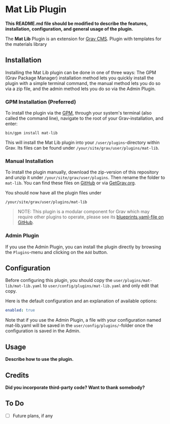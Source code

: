 # Mat Lib Plugin

**This README.md file should be modified to describe the features, installation, configuration, and general usage of the plugin.**

The **Mat Lib** Plugin is an extension for [Grav CMS](https://github.com/getgrav/grav). Plugin with templates for the materials library

## Installation

Installing the Mat Lib plugin can be done in one of three ways: The GPM (Grav Package Manager) installation method lets you quickly install the plugin with a simple terminal command, the manual method lets you do so via a zip file, and the admin method lets you do so via the Admin Plugin.

### GPM Installation (Preferred)

To install the plugin via the [GPM](https://learn.getgrav.org/cli-console/grav-cli-gpm), through your system's terminal (also called the command line), navigate to the root of your Grav-installation, and enter:

    bin/gpm install mat-lib

This will install the Mat Lib plugin into your `/user/plugins`-directory within Grav. Its files can be found under `/your/site/grav/user/plugins/mat-lib`.

### Manual Installation

To install the plugin manually, download the zip-version of this repository and unzip it under `/your/site/grav/user/plugins`. Then rename the folder to `mat-lib`. You can find these files on [GitHub](https://github.com//grav-plugin-mat-lib) or via [GetGrav.org](https://getgrav.org/downloads/plugins).

You should now have all the plugin files under

    /your/site/grav/user/plugins/mat-lib
	
> NOTE: This plugin is a modular component for Grav which may require other plugins to operate, please see its [blueprints.yaml-file on GitHub](https://github.com//grav-plugin-mat-lib/blob/main/blueprints.yaml).

### Admin Plugin

If you use the Admin Plugin, you can install the plugin directly by browsing the `Plugins`-menu and clicking on the `Add` button.

## Configuration

Before configuring this plugin, you should copy the `user/plugins/mat-lib/mat-lib.yaml` to `user/config/plugins/mat-lib.yaml` and only edit that copy.

Here is the default configuration and an explanation of available options:

```yaml
enabled: true
```

Note that if you use the Admin Plugin, a file with your configuration named mat-lib.yaml will be saved in the `user/config/plugins/`-folder once the configuration is saved in the Admin.

## Usage

**Describe how to use the plugin.**

## Credits

**Did you incorporate third-party code? Want to thank somebody?**

## To Do

- [ ] Future plans, if any

